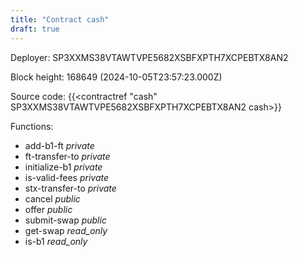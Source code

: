 ```yaml
---
title: "Contract cash"
draft: true
---
```

Deployer: SP3XXMS38VTAWTVPE5682XSBFXPTH7XCPEBTX8AN2


 



Block height: 168649 (2024-10-05T23:57:23.000Z)

Source code: {{<contractref "cash" SP3XXMS38VTAWTVPE5682XSBFXPTH7XCPEBTX8AN2 cash>}}

Functions:

* add-b1-ft _private_
* ft-transfer-to _private_
* initialize-b1 _private_
* is-valid-fees _private_
* stx-transfer-to _private_
* cancel _public_
* offer _public_
* submit-swap _public_
* get-swap _read_only_
* is-b1 _read_only_
